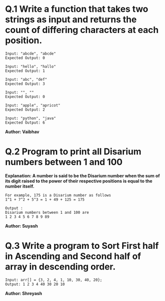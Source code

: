 # Q.1 Write a function that takes two strings as input and returns the count of differing characters at each position.
```
Input: "abcde", "abcde"
Expected Output: 0

Input: "hello", "hallo"
Expected Output: 1

Input: "abc", "def"
Expected Output: 3

Input: "", ""
Expected Output: 0

Input: "apple", "apricot"
Expected Output: 2

Input: "python", "java"
Expected Output: 6
```
**Author: Vaibhav**

# Q.2 Program to print all Disarium numbers between 1 and 100
**Explanation: A number is said to be the Disarium number when the sum of its digit raised to the power of their respective positions is equal to the number itself.**
```
For example, 175 is a Disarium number as follows
1^1 + 7^2 + 5^3 = 1 + 49 + 125 = 175

Output :
Disarium numbers between 1 and 100 are
1 2 3 4 5 6 7 8 9 89 
```
**Author: Suyash**

# Q.3 Write a program to Sort  First half in Ascending and Second half of array in descending order.
```
Input: arr[] = {3, 2, 4, 1, 10, 30, 40, 20};
Output: 1 2 3 4 40 30 20 10 
```
**Author: Shreyash**

